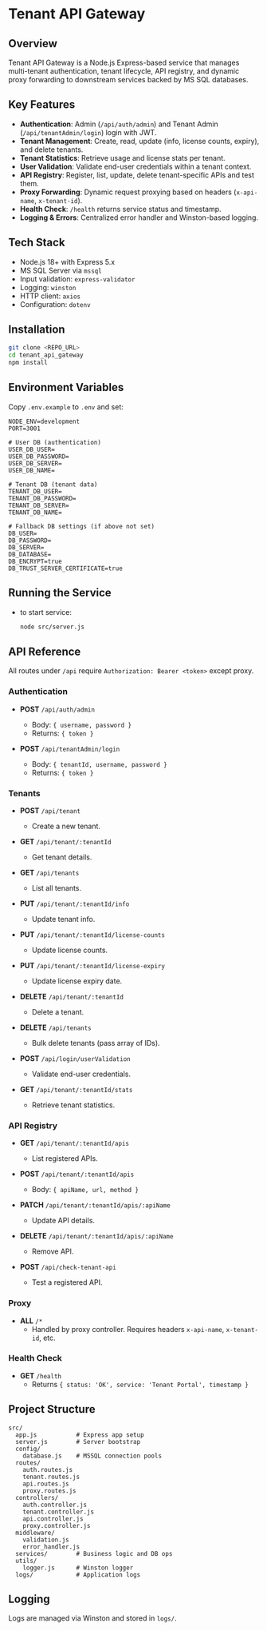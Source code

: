 # Tenant API Gateway

## Overview

Tenant API Gateway is a Node.js Express-based service that manages multi-tenant authentication, tenant lifecycle, API registry, and dynamic proxy forwarding to downstream services backed by MS SQL databases.

## Key Features

- **Authentication**: Admin (`/api/auth/admin`) and Tenant Admin (`/api/tenantAdmin/login`) login with JWT.
- **Tenant Management**: Create, read, update (info, license counts, expiry), and delete tenants.
- **Tenant Statistics**: Retrieve usage and license stats per tenant.
- **User Validation**: Validate end-user credentials within a tenant context.
- **API Registry**: Register, list, update, delete tenant-specific APIs and test them.
- **Proxy Forwarding**: Dynamic request proxying based on headers (`x-api-name`, `x-tenant-id`).
- **Health Check**: `/health` returns service status and timestamp.
- **Logging & Errors**: Centralized error handler and Winston-based logging.

## Tech Stack

- Node.js 18+ with Express 5.x
- MS SQL Server via `mssql`
- Input validation: `express-validator`
- Logging: `winston`
- HTTP client: `axios`
- Configuration: `dotenv`

## Installation

```bash
git clone <REPO_URL>
cd tenant_api_gateway
npm install
```

## Environment Variables

Copy `.env.example` to `.env` and set:

```dotenv
NODE_ENV=development
PORT=3001

# User DB (authentication)
USER_DB_USER=
USER_DB_PASSWORD=
USER_DB_SERVER=
USER_DB_NAME=

# Tenant DB (tenant data)
TENANT_DB_USER=
TENANT_DB_PASSWORD=
TENANT_DB_SERVER=
TENANT_DB_NAME=

# Fallback DB settings (if above not set)
DB_USER=
DB_PASSWORD=
DB_SERVER=
DB_DATABASE=
DB_ENCRYPT=true
DB_TRUST_SERVER_CERTIFICATE=true
```

## Running the Service

- to start service:
  ```bash
  node src/server.js
  ```


## API Reference

All routes under `/api` require `Authorization: Bearer <token>` except proxy.

### Authentication

- **POST** `/api/auth/admin`
  - Body: `{ username, password }`
  - Returns: `{ token }`

- **POST** `/api/tenantAdmin/login`
  - Body: `{ tenantId, username, password }`
  - Returns: `{ token }`

### Tenants

- **POST** `/api/tenant`
  - Create a new tenant.

- **GET** `/api/tenant/:tenantId`
  - Get tenant details.

- **GET** `/api/tenants`
  - List all tenants.

- **PUT** `/api/tenant/:tenantId/info`
  - Update tenant info.

- **PUT** `/api/tenant/:tenantId/license-counts`
  - Update license counts.

- **PUT** `/api/tenant/:tenantId/license-expiry`
  - Update license expiry date.

- **DELETE** `/api/tenant/:tenantId`
  - Delete a tenant.

- **DELETE** `/api/tenants`
  - Bulk delete tenants (pass array of IDs).

- **POST** `/api/login/userValidation`
  - Validate end-user credentials.

- **GET** `/api/tenant/:tenantId/stats`
  - Retrieve tenant statistics.

### API Registry

- **GET** `/api/tenant/:tenantId/apis`
  - List registered APIs.

- **POST** `/api/tenant/:tenantId/apis`
  - Body: `{ apiName, url, method }`

- **PATCH** `/api/tenant/:tenantId/apis/:apiName`
  - Update API details.

- **DELETE** `/api/tenant/:tenantId/apis/:apiName`
  - Remove API.

- **POST** `/api/check-tenant-api`
  - Test a registered API.

### Proxy

- **ALL** `/*`
  - Handled by proxy controller. Requires headers `x-api-name`, `x-tenant-id`, etc.

### Health Check

- **GET** `/health`
  - Returns `{ status: 'OK', service: 'Tenant Portal', timestamp }`

## Project Structure

```
src/
  app.js           # Express app setup
  server.js        # Server bootstrap
  config/
    database.js    # MSSQL connection pools
  routes/
    auth.routes.js
    tenant.routes.js
    api.routes.js
    proxy.routes.js
  controllers/
    auth.controller.js
    tenant.controller.js
    api.controller.js
    proxy.controller.js
  middleware/
    validation.js
    error_handler.js
  services/        # Business logic and DB ops
  utils/
    logger.js      # Winston logger
  logs/            # Application logs
```

## Logging

Logs are managed via Winston and stored in `logs/`.




